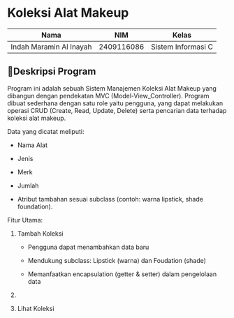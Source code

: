 # Koleksi Alat Makeup

| Nama                      | NIM           | Kelas             |
|---------------------------|---------------|-------------------|
| Indah Maramin Al Inayah   | 2409116086    | Sistem Informasi C |

## 📄Deskripsi Program

Program ini adalah sebuah Sistem Manajemen Koleksi Alat Makeup yang dibangun dengan pendekatan MVC (Model-View_Controller). Program dibuat sederhana dengan satu role yaitu pengguna, yang dapat melakukan operasi CRUD (Create, Read, Update, Delete) serta pencarian data terhadap koleksi alat makeup.

Data yang dicatat meliputi:

* Nama Alat

* Jenis

* Merk

* Jumlah

* Atribut tambahan sesuai subclass (contoh: warna lipstick, shade foundation).

Fitur Utama:

1. Tambah Koleksi

   * Pengguna dapat menambahkan data baru
     
   * Mendukung subclass: Lipstick (warna) dan Foudation (shade)
     
   * Memanfaatkan encapsulation (getter & setter) dalam pengelolaan data
     
2.  
3. Lihat Koleksi
